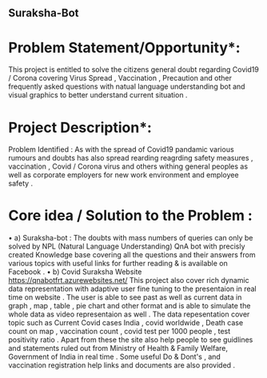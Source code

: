 ## Suraksha-Bot

# Problem Statement/Opportunity*:
This project is entitled to solve the citizens general doubt regarding Covid19 / Corona covering Virus Spread , Vaccination , Precaution and other frequently asked questions with natual language understanding bot and visual graphics to better understand current situation .

# Project Description*:
Problem Identified : As with the spread of Covid19 pandamic various rumours and doubts has also spread rearding reagrding safety measures , vaccination , Covid / Corona virus and others withing general peoples as well as corporate employers for new work environment and employee safety . 

# Core idea / Solution to the Problem : 
• a) Suraksha-bot : The doubts with mass numbers of queries can only be solved by NPL (Natural Language Understanding) QnA bot with precisly created Knowledge base covering all the questions and their answers from various topics with useful links for further reading & is available on Facebook . 
• b) Covid Suraksha Website https://qnabotfrt.azurewebsites.net/ 
This project also cover rich dynamic data representation with adaptive user fine tuning to the presentaion in real time on website . The user is able to see past as well as current data in graph , map , table , pie chart and other format and is able to simulate the whole data as video representaion as well . The data repesentation cover topic such as Current Covid cases India , covid worldwide , Death case count on map , vaccination count , covid test per 1000 people , test positivity ratio . Apart from these the site also help people to see guidlines and statements ruled out from Ministry of Health & Family Welfare, Government of India in real time . Some useful Do & Dont's , and vaccination registration help links and documents are also provided .
